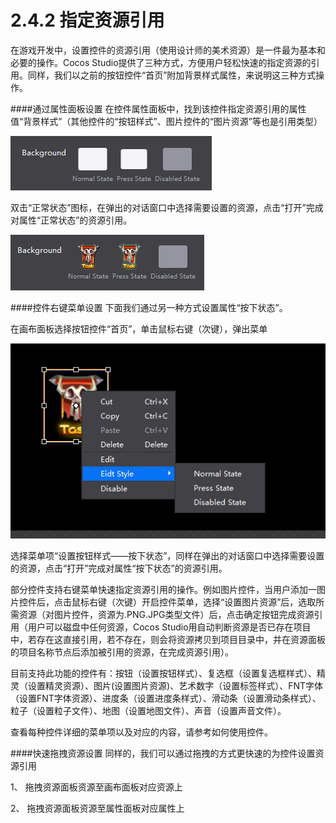 # 2.4.2 指定资源引用

在游戏开发中，设置控件的资源引用（使用设计师的美术资源）是一件最为基本和必要的操作。Cocos Studio提供了三种方式，方便用户轻松快速的指定资源的引用。同样，我们以之前的按钮控件“首页”附加背景样式属性，来说明这三种方式操作。

####通过属性面板设置
在控件属性面板中，找到该控件指定资源引用的属性值“背景样式”（其他控件的“按钮样式”、图片控件的“图片资源”等也是引用类型）

![Image](res/image052.png)

双击“正常状态”图标，在弹出的对话窗口中选择需要设置的资源，点击“打开”完成对属性“正常状态”的资源引用。

![Image](res/image053.png)

####控件右键菜单设置
下面我们通过另一种方式设置属性“按下状态”。

在画布面板选择按钮控件“首页”，单击鼠标右键（次键），弹出菜单

![Image](res/image054.png)

选择菜单项“设置按钮样式——按下状态”，同样在弹出的对话窗口中选择需要设置的资源，点击“打开”完成对属性“按下状态”的资源引用。

部分控件支持右键菜单快速指定资源引用的操作。例如图片控件，当用户添加一图片控件后，点击鼠标右键（次键）开启控件菜单，选择“设置图片资源”后，选取所需资源（对图片控件，资源为.PNG.JPG类型文件）后，点击确定按钮完成资源引用（用户可以磁盘中任何资源，Cocos Studio用自动判断资源是否已存在项目中，若存在这直接引用，若不存在，则会将资源拷贝到项目目录中，并在资源面板的项目名称节点后添加被引用的资源，在完成资源引用）。

目前支持此功能的控件有：按钮（设置按钮样式）、复选框（设置复选框样式）、精灵（设置精灵资源）、图片(设置图片资源)、艺术数字（设置标签样式）、FNT字体（设置FNT字体资源）、进度条（设置进度条样式）、滑动条（设置滑动条样式）、粒子（设置粒子文件）、地图（设置地图文件）、声音（设置声音文件）。

查看每种控件详细的菜单项以及对应的内容，请参考如何使用控件。

####快速拖拽资源设置
同样的，我们可以通过拖拽的方式更快速的为控件设置资源引用

1、 拖拽资源面板资源至画布面板对应资源上

2、 拖拽资源面板资源至属性面板对应属性上

